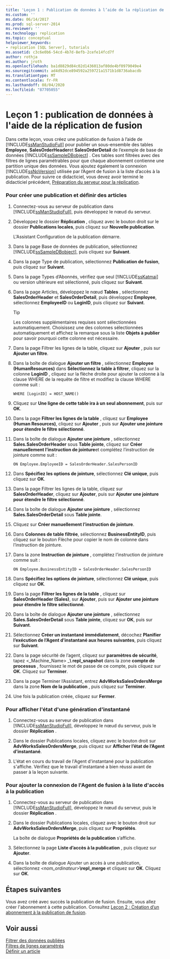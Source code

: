 ```yaml
---
title: 'Leçon 1 : Publication de données à l’aide de la réplication de fusion | Microsoft Docs'
ms.custom: ''
ms.date: 06/14/2017
ms.prod: sql-server-2014
ms.reviewer: ''
ms.technology: replication
ms.topic: conceptual
helpviewer_keywords:
- replication [SQL Server], tutorials
ms.assetid: c3c6e0b6-54cd-4b7d-8efb-2cefe14fcd7f
author: rothja
ms.author: jroth
ms.openlocfilehash: ba1d8829d84c02d1436013af80de4bf0979049e4
ms.sourcegitcommit: ad4d92dce894592a259721a1571b1d8736abacdb
ms.translationtype: MT
ms.contentlocale: fr-FR
ms.lasthandoff: 08/04/2020
ms.locfileid: "87705055"
---
```

# <a name="lesson-1-publishing-data-using-merge-replication"></a>Leçon 1 : publication de données à l'aide de la réplication de fusion
  Dans cette leçon, vous créez une publication de fusion à l’aide de [!INCLUDE[ssManStudioFull](../../includes/ssmanstudiofull-md.md)] pour publier un sous-ensemble des tables **Employee**, **SalesOrderHeader**et **SalesOrderDetail** de l’exemple de base de données [!INCLUDE[ssSampleDBobject](../../includes/sssampledbobject-md.md)] . Ces tables sont filtrées avec des filtres de lignes paramétrables pour que chaque abonnement contienne une partition unique des données. Vous ajoutez également la connexion [!INCLUDE[ssNoVersion](../../includes/ssnoversion-md.md)] utilisée par l’Agent de fusion à la liste d’accès à la publication. Pour suivre ce didacticiel, vous devez avoir terminé le didacticiel précédent, [Préparation du serveur pour la réplication](tutorial-preparing-the-server-for-replication.md).  
  
### <a name="to-create-a-publication-and-define-articles"></a>Pour créer une publication et définir des articles  
  
1.  Connectez-vous au serveur de publication dans [!INCLUDE[ssManStudioFull](../../includes/ssmanstudiofull-md.md)], puis développez le nœud du serveur.  
  
2.  Développez le dossier **Réplication** , cliquez avec le bouton droit sur le dossier **Publications locales**, puis cliquez sur **Nouvelle publication**.  
  
     L'Assistant Configuration de la publication démarre.  
  
3.  Dans la page Base de données de publication, sélectionnez [!INCLUDE[ssSampleDBobject](../../includes/sssampledbobject-md.md)], puis cliquez sur **Suivant**.  
  
4.  Dans la page Type de publication, sélectionnez **Publication de fusion**, puis cliquez sur **Suivant**.  
  
5.  Dans la page Types d’Abonnés, vérifiez que seul [!INCLUDE[ssKatmai](../../includes/sskatmai-md.md)] ou version ultérieure est sélectionné, puis cliquez sur **Suivant**.  
  
6.  Dans la page Articles, développez le nœud **Tables** , sélectionnez **SalesOrderHeader** et **SalesOrderDetail**, puis développez **Employee**, sélectionnez **EmployeeID** ou **LoginID**, puis cliquez sur **Suivant**.  
  
    > [!TIP]  
    >  Les colonnes supplémentaires requises sont sélectionnées automatiquement. Choisissez une des colonnes sélectionnées automatiquement et affichez la remarque sous la liste **Objets à publier** pour savoir pourquoi cette colonne est nécessaire.  
  
7.  Dans la page Filtrer les lignes de la table, cliquez sur **Ajouter** , puis sur **Ajouter un filtre**.  
  
8.  Dans la boîte de dialogue **Ajouter un filtre** , sélectionnez **Employee (HumanResources)** dans **Sélectionnez la table à filtrer**, cliquez sur la colonne **LoginID** , cliquez sur la flèche droite pour ajouter la colonne à la clause WHERE de la requête de filtre et modifiez la clause WHERE comme suit :  
  
    ```  
    WHERE [LoginID] = HOST_NAME()  
    ```  
  
9. Cliquez sur **Une ligne de cette table ira à un seul abonnement**, puis sur **OK**.  
  
10. Dans la page **Filtrer les lignes de la table** , cliquez sur **Employee (Human Resources)**, cliquez sur **Ajouter** , puis sur **Ajouter une jointure pour étendre le filtre sélectionné**.  
  
11. Dans la boîte de dialogue **Ajouter une jointure** , sélectionnez **Sales.SalesOrderHeader** sous **Table jointe**, cliquez sur **Créer manuellement l’instruction de jointure**et complétez l’instruction de jointure comme suit :  
  
    ```  
    ON Employee.EmployeeID = SalesOrderHeader.SalesPersonID  
    ```  
  
12. Dans **Spécifiez les options de jointure**, sélectionnez **Clé unique**, puis cliquez sur **OK**.  
  
13. Dans la page Filtrer les lignes de la table, cliquez sur **SalesOrderHeader**, cliquez sur **Ajouter**, puis sur **Ajouter une jointure pour étendre le filtre sélectionné**.  
  
14. Dans la boîte de dialogue **Ajouter une jointure** , sélectionnez **Sales.SalesOrderDetail** sous **Table jointe**.  
  
15. Cliquez sur **Créer manuellement l’instruction de jointure**.  
  
16. Dans **Colonnes de table filtrée**, sélectionnez **BusinessEntityID**, puis cliquez sur le bouton Flèche pour copier le nom de colonne dans l’instruction de jointure.  
  
17. Dans la zone **Instruction de jointure** , complétez l’instruction de jointure comme suit :  
  
    ```  
    ON Employee.BusinessEntityID = SalesOrderHeader.SalesPersonID  
    ```  
  
18. Dans **Spécifiez les options de jointure**, sélectionnez **Clé unique**, puis cliquez sur **OK**.  
  
19. Dans la page **Filtrer les lignes de la table** , cliquez sur **SalesOrderHeader (Sales)**, sur **Ajouter**, puis sur **Ajouter une jointure pour étendre le filtre sélectionné**.  
  
20. Dans la boîte de dialogue **Ajouter une jointure** , sélectionnez **Sales.SalesOrderDetail** sous **Table jointe**, cliquez sur **OK**, puis sur **Suivant**.  
  
21. Sélectionnez **Créer un instantané immédiatement**, décochez **Planifier l’exécution de l’Agent d’instantané aux heures suivantes**, puis cliquez sur **Suivant**.  
  
22. Dans la page sécurité de l’agent, cliquez sur **paramètres de sécurité**, tapez \<_Machine_Name> _**\ repl_snapshot** dans la zone **compte de processus** , fournissez le mot de passe de ce compte, puis cliquez sur **OK**. Cliquez sur **Terminer**.  
  
23. Dans la page Terminer l’Assistant, entrez **AdvWorksSalesOrdersMerge** dans la zone **Nom de la publication** , puis cliquez sur **Terminer**.  
  
24. Une fois la publication créée, cliquez sur **Fermer**.  
  
### <a name="to-view-the-status-of-snapshot-generation"></a>Pour afficher l'état d'une génération d'instantané  
  
1.  Connectez-vous au serveur de publication dans [!INCLUDE[ssManStudioFull](../../includes/ssmanstudiofull-md.md)], développez le nœud du serveur, puis le dossier **Réplication** .  
  
2.  Dans le dossier Publications locales, cliquez avec le bouton droit sur **AdvWorksSalesOrdersMerge**, puis cliquez sur **Afficher l’état de l’Agent d’instantané**.  
  
3.  L'état en cours du travail de l'Agent d'instantané pour la publication s'affiche. Vérifiez que le travail d'instantané a bien réussi avant de passer à la leçon suivante.  
  
### <a name="to-add-the-merge-agent-login-to-the-pal"></a>Pour ajouter la connexion de l'Agent de fusion à la liste d'accès à la publication  
  
1.  Connectez-vous au serveur de publication dans [!INCLUDE[ssManStudioFull](../../includes/ssmanstudiofull-md.md)], développez le nœud du serveur, puis le dossier **Réplication** .  
  
2.  Dans le dossier Publications locales, cliquez avec le bouton droit sur **AdvWorksSalesOrdersMerge**, puis cliquez sur **Propriétés**.  
  
     La boîte de dialogue **Propriétés de la publication** s’affiche.  
  
3.  Sélectionnez la page **Liste d’accès à la publication** , puis cliquez sur **Ajouter**.  
  
4.  Dans la boîte de dialogue Ajouter un accès à une publication, sélectionnez _<nom_ordinateur>_**\repl_merge** et cliquez sur **OK**. Cliquez sur **OK**.  
  
## <a name="next-steps"></a>Étapes suivantes  
 Vous avez créé avec succès la publication de fusion. Ensuite, vous allez créer l'abonnement à cette publication. Consultez [Leçon 2 : Création d’un abonnement à la publication de fusion](lesson-2-creating-a-subscription-to-the-merge-publication.md).  
  
## <a name="see-also"></a>Voir aussi  
 [Filtrer des données publiées](publish/filter-published-data.md)   
 [Filtres de lignes paramétrés](merge/parameterized-filters-parameterized-row-filters.md)   
 [Définir un article](publish/define-an-article.md)  
  
  
